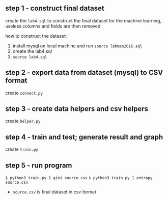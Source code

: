 ## step 1 - construct final dataset
create the `lab4.sql` to construct the final dataset for the machine learning, useless columns and fields are then removed

how to construct the dataset:
1. install mysql on local machine and run `source lahman2016.sql`
2. create the lab4.sql
3. `source lab4.sql`

## step 2 - export data from dataset (mysql) to CSV format
create `connect.py`

## step 3 - create data helpers and csv helpers
create `helper.py`

## step 4 - train and test; generate result and graph
create `train.py`

## step 5 - run program
`$ python3 train.py 1 gini source.csv`
`$ python3 train.py 1 entropy source.csv`

- `source.csv` is final dataset in csv format
